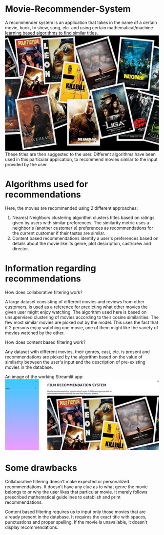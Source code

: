 # Movie-Recommender-System
A recommender system is an application that takes in the name of a certain movie, book, tv show, song, etc. and using certain mathematical/machine learning based algorithms to find similar titles.
![Movie_posters](images/img1.jpg)
These titles are then suggested to the user. Different algorithms have been used in this particular application, to recommend movies similar to the input provided by the user.

# Algorithms used for recommendations
Here, the movies are recommended using 2 different approaches:
1. Nearest Neighbors clustering algorithm clusters titles based on ratings given by users with similar preferences. The similarity metric uses a neighbor's (another customer's) preferences as recommendations for the current customer if their tastes are similar.
2. Content based recommendations identify a user's preferences based on details about the movie like its genre, plot description, cast/crew and director.

# Information regarding recommendations

How does collaborative filtering work?

A large dataset consisting of different movies and reviews from other customers, is used as a reference for predicting what other movies the given user might enjoy watching.
The algorithm used here is based on unsupervised clustering of movies according to their cosine similarities. The few most similar movies are picked out by the model. This uses the fact that if 2 persons enjoy watching one movie, one of them might like the variety of movies watched by the other.

How does content based filtering work?

Any dataset with different movies, their genres, cast, etc. is present and recommendations are picked by the algorithm based on the value of similarity between the user's input and the description of pre-existing movies in the database.

An image of the working Streamlit app:
![st_app](images\app.jpg)

# Some drawbacks
Collaborative filtering doesn't make expected or personalized recommendations. It doesn't have any clue as to what genre the movie belongs to or why the user likes that particular movie. It merely follows prescribed mathematical guidelines to establish and print recommendations.

Content based filtering requires us to input only those movies that are already present in the database. It requires the exact title with spaces, punctuations and proper spelling. If the movie is unavailable, it doesn't display recommendations.
